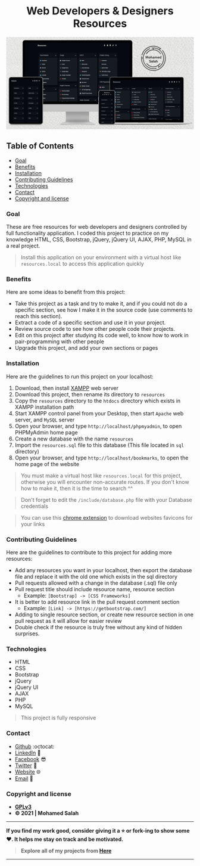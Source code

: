 <h1 align="center">Web Developers & Designers Resources</h1>

<p align="center">
  <img src="Mockup.jpg" alt="Responsive Mockup">
</p>

## Table of Contents

- [Goal](#goal)
- [Benefits](#benefits)
- [Installation](#installation)
- [Contributing Guidelines](#contributing-Guidelines)
- [Technologies](#technologies)
- [Contact](#contact)
- [Copyright and license](#copyright-and-license)

### Goal

These are free resources for web developers and designers controlled by full functionality application. I coded this
project to practice on my knowledge HTML, CSS, Bootstrap, jQuery, jQuery UI, AJAX, PHP, MySQL in a real project.

> Install this application on your environment with a virtual host like `resources.local` to access this application quickly

### Benefits

Here are some ideas to benefit from this project:

- Take this project as a task and try to make it, and if you could not do a specific section, see how I make it in the
  source code (use comments to reach this section).
- Extract a code of a specific section and use it in your project.
- Review source code to see how other people code their projects.
- Edit on this project after studying its code well, to know how to work in pair-programming with other people
- Upgrade this project, and add your own sections or pages

### Installation

Here are the guidelines to run this project on your localhost:

1. Download, then install [XAMPP](https://www.apachefriends.org/download.html) web server
2. Download this project, then rename its directory to `resources`
3. Copy the `resources` directory to the `htdocs` directory which exists in XAMPP installation path
4. Start XAMPP control panel from your Desktop, then start `Apache` web server, and `MySQL` server
5. Open your browser, and type `http://localhost/phpmyadmin`, to open PHPMyAdmin home page
6. Create a new database with the name `resources`
7. Import the `resources.sql` file to this database (This file located in `sql` directory)
5. Open your browser, and type `http://localhost/bookmarks`, to open the home page of the website

> You must make a virtual host like `resources.local` for this project, otherwise you will encounter non-accurate routes. If you don't know how to make it, then it is the time to search ^^

> Don't forget to edit the `/include/database.php` file with your Database credentials

> You can use this [chrome extension](https://chrome.google.com/webstore/detail/get-favicon/gpipahagclehninhhjkhbkliinfofnhe) to download websites favicons for your links

### Contributing Guidelines

Here are the guidelines to contribute to this project for adding more resources:

- Add any resources you want in your localhost, then export the database file and replace it with the old one which
  exists in the sql directory
- Pull requests allowed with a change in the database (.sql) file only
- Pull request title should include resource name, resource section
  - Example: `[Bootstrap] -> [CSS Frameworks]`
- It is better to add resource link in the pull request comment section
  - Example: `[Link] -> [https://getbootstrap.com/]`
- Adding to single resource section, or create new resource section in one pull request as it will allow for easier
  review
- Double check if the resource is truly free without any kind of hidden surprises.

### Technologies

- HTML
- CSS
- Bootstrap
- jQuery
- jQuery UI
- AJAX
- PHP
- MySQL

> This project is fully responsive

### Contact

- [Github](https://github.com/salahineo) :octocat:
- [LinkedIn](https://linkedin.com/in/salahineo) 💼
- [Facebook](https://facebook.com/salahineo) 😎
- [Twitter](https://twitter.com/salahineo) 🐤
- [Website](https://salahineo.github.io/salahineo/) :globe_with_meridians:
- <a href="mailto:salahineo.work@gmail.com">Email</a> :email:

### Copyright and license

- **[GPLv3](https://www.gnu.org/licenses/gpl-3.0)**
- **© 2021 | Mohamed Salah**

---

**If you find my work good, consider giving it a :star: or fork-ing to show some :heart:. It helps me stay on track and
be motivated.**

> **Explore all of my projects from [Here](https://github.com/salahineo/Projects-Reference)**

---
